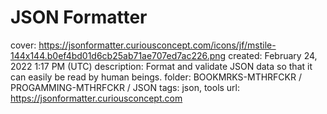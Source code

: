 # JSON Formatter

cover: https://jsonformatter.curiousconcept.com/icons/jf/mstile-144x144.b0ef4bd01d6cb25ab71ae707ed7ac226.png
created: February 24, 2022 1:17 PM (UTC)
description: Format and validate JSON data so that it can easily be read by human beings.
folder: BOOKMRKS-MTHRFCKR / PROGAMMING-MTHRFCKR / JSON
tags: json, tools
url: https://jsonformatter.curiousconcept.com